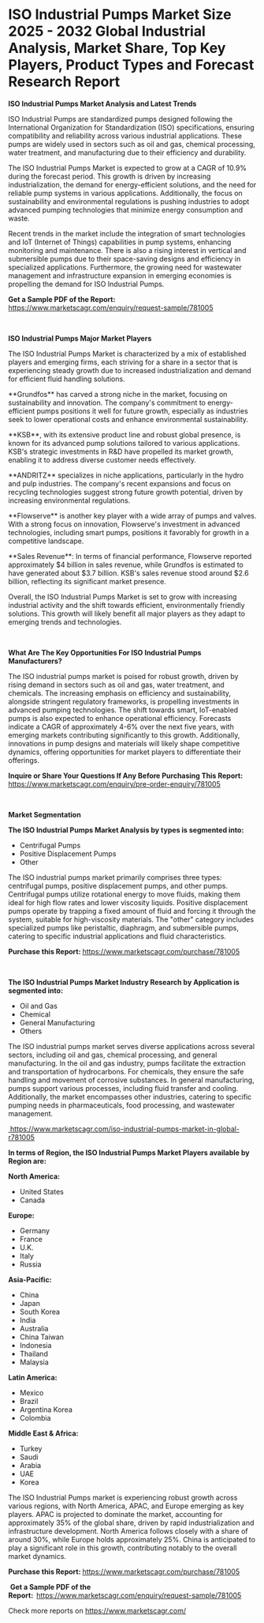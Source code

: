 <p><h1>ISO Industrial Pumps Market Size 2025 - 2032 Global Industrial Analysis, Market Share, Top Key Players, Product Types and Forecast Research Report</h1></p><p><strong>ISO Industrial Pumps Market Analysis and Latest Trends</strong></p>
<p><p>ISO Industrial Pumps are standardized pumps designed following the International Organization for Standardization (ISO) specifications, ensuring compatibility and reliability across various industrial applications. These pumps are widely used in sectors such as oil and gas, chemical processing, water treatment, and manufacturing due to their efficiency and durability.</p><p>The ISO Industrial Pumps Market is expected to grow at a CAGR of 10.9% during the forecast period. This growth is driven by increasing industrialization, the demand for energy-efficient solutions, and the need for reliable pump systems in various applications. Additionally, the focus on sustainability and environmental regulations is pushing industries to adopt advanced pumping technologies that minimize energy consumption and waste.</p><p>Recent trends in the market include the integration of smart technologies and IoT (Internet of Things) capabilities in pump systems, enhancing monitoring and maintenance. There is also a rising interest in vertical and submersible pumps due to their space-saving designs and efficiency in specialized applications. Furthermore, the growing need for wastewater management and infrastructure expansion in emerging economies is propelling the demand for ISO Industrial Pumps.</p></p>
<p><strong>Get a Sample PDF of the Report:&nbsp;</strong> <a href="https://www.marketscagr.com/enquiry/request-sample/781005?utm_campaign=2465&utm_medium=2&utm_source=Github&utm_content=ia&utm_term=26032025&utm_id=iso-industrial-pumps">https://www.marketscagr.com/enquiry/request-sample/781005</a></p>
<p>&nbsp;</p>
<p><strong>ISO Industrial Pumps Major Market Players</strong></p>
<p><p>The ISO Industrial Pumps Market is characterized by a mix of established players and emerging firms, each striving for a share in a sector that is experiencing steady growth due to increased industrialization and demand for efficient fluid handling solutions.</p><p>**Grundfos** has carved a strong niche in the market, focusing on sustainability and innovation. The company's commitment to energy-efficient pumps positions it well for future growth, especially as industries seek to lower operational costs and enhance environmental sustainability.</p><p>**KSB**, with its extensive product line and robust global presence, is known for its advanced pump solutions tailored to various applications. KSB's strategic investments in R&D have propelled its market growth, enabling it to address diverse customer needs effectively.</p><p>**ANDRITZ** specializes in niche applications, particularly in the hydro and pulp industries. The company's recent expansions and focus on recycling technologies suggest strong future growth potential, driven by increasing environmental regulations.</p><p>**Flowserve** is another key player with a wide array of pumps and valves. With a strong focus on innovation, Flowserve's investment in advanced technologies, including smart pumps, positions it favorably for growth in a competitive landscape.</p><p>**Sales Revenue**: In terms of financial performance, Flowserve reported approximately $4 billion in sales revenue, while Grundfos is estimated to have generated about $3.7 billion. KSB's sales revenue stood around $2.6 billion, reflecting its significant market presence. </p><p>Overall, the ISO Industrial Pumps Market is set to grow with increasing industrial activity and the shift towards efficient, environmentally friendly solutions. This growth will likely benefit all major players as they adapt to emerging trends and technologies.</p></p>
<p>&nbsp;</p>
<p><strong>What Are The Key Opportunities For ISO Industrial Pumps Manufacturers?</strong></p>
<p><p>The ISO industrial pumps market is poised for robust growth, driven by rising demand in sectors such as oil and gas, water treatment, and chemicals. The increasing emphasis on efficiency and sustainability, alongside stringent regulatory frameworks, is propelling investments in advanced pumping technologies. The shift towards smart, IoT-enabled pumps is also expected to enhance operational efficiency. Forecasts indicate a CAGR of approximately 4-6% over the next five years, with emerging markets contributing significantly to this growth. Additionally, innovations in pump designs and materials will likely shape competitive dynamics, offering opportunities for market players to differentiate their offerings.</p></p>
<p><strong>Inquire or Share Your Questions If Any Before Purchasing This Report:</strong> <a href="https://www.marketscagr.com/enquiry/pre-order-enquiry/781005?utm_campaign=2465&utm_medium=2&utm_source=Github&utm_content=ia&utm_term=26032025&utm_id=iso-industrial-pumps">https://www.marketscagr.com/enquiry/pre-order-enquiry/781005</a></p>
<p>&nbsp;</p>
<p><strong>Market Segmentation</strong></p>
<p><strong>The ISO Industrial Pumps Market Analysis by types is segmented into:</strong></p>
<p><ul><li>Centrifugal Pumps</li><li>Positive Displacement Pumps</li><li>Other</li></ul></p>
<p><p>The ISO industrial pumps market primarily comprises three types: centrifugal pumps, positive displacement pumps, and other pumps. Centrifugal pumps utilize rotational energy to move fluids, making them ideal for high flow rates and lower viscosity liquids. Positive displacement pumps operate by trapping a fixed amount of fluid and forcing it through the system, suitable for high-viscosity materials. The "other" category includes specialized pumps like peristaltic, diaphragm, and submersible pumps, catering to specific industrial applications and fluid characteristics.</p></p>
<p><strong>Purchase this Report:&nbsp;</strong><a href="https://www.marketscagr.com/purchase/781005?utm_campaign=2465&utm_medium=2&utm_source=Github&utm_content=ia&utm_term=26032025&utm_id=iso-industrial-pumps">https://www.marketscagr.com/purchase/781005</a></p>
<p>&nbsp;</p>
<p><strong>The ISO Industrial Pumps Market Industry Research by Application is segmented into:</strong></p>
<p><ul><li>Oil and Gas</li><li>Chemical</li><li>General Manufacturing</li><li>Others</li></ul></p>
<p><p>The ISO industrial pumps market serves diverse applications across several sectors, including oil and gas, chemical processing, and general manufacturing. In the oil and gas industry, pumps facilitate the extraction and transportation of hydrocarbons. For chemicals, they ensure the safe handling and movement of corrosive substances. In general manufacturing, pumps support various processes, including fluid transfer and cooling. Additionally, the market encompasses other industries, catering to specific pumping needs in pharmaceuticals, food processing, and wastewater management.</p></p>
<p><a href="https://www.marketscagr.com/iso-industrial-pumps-market-in-global-r781005?utm_campaign=2465&utm_medium=2&utm_source=Github&utm_content=ia&utm_term=26032025&utm_id=iso-industrial-pumps">&nbsp;https://www.marketscagr.com/iso-industrial-pumps-market-in-global-r781005</a></p>
<p><strong>In terms of Region, the ISO Industrial Pumps Market Players available by Region are:</strong></p>
<p>
    <p> <strong> North America: </strong>
        <ul>
            <li>United States</li>
            <li>Canada</li>
        </ul>
        </p> 
    <p> <strong> Europe: </strong>
        <ul>
            <li>Germany</li>
            <li>France</li>
            <li>U.K.</li>
            <li>Italy</li>
            <li>Russia</li>
        </ul>
        </p> 
    <p> <strong> Asia-Pacific: </strong>
        <ul>
            <li>China</li>
            <li>Japan</li>
            <li>South Korea</li>
            <li>India</li>
            <li>Australia</li>
            <li>China Taiwan</li>
            <li>Indonesia</li>
            <li>Thailand</li>
            <li>Malaysia</li>
        </ul>
        </p> 
    <p> <strong> Latin America: </strong>
        <ul>
            <li>Mexico</li>
            <li>Brazil</li>
            <li>Argentina Korea</li>
            <li>Colombia</li>
        </ul>
        </p> 
    <p> <strong> Middle East & Africa: </strong>
        <ul>
            <li>Turkey</li>
            <li>Saudi</li>
            <li>Arabia</li>
            <li>UAE</li>
            <li>Korea</li>
        </ul>
    </p>
    </p>
<p><p>The ISO Industrial Pumps market is experiencing robust growth across various regions, with North America, APAC, and Europe emerging as key players. APAC is projected to dominate the market, accounting for approximately 35% of the global share, driven by rapid industrialization and infrastructure development. North America follows closely with a share of around 30%, while Europe holds approximately 25%. China is anticipated to play a significant role in this growth, contributing notably to the overall market dynamics.</p></p>
<p><strong>Purchase this Report: </strong><a href="https://www.marketscagr.com/purchase/781005?utm_campaign=2465&utm_medium=2&utm_source=Github&utm_content=ia&utm_term=26032025&utm_id=iso-industrial-pumps">https://www.marketscagr.com/purchase/781005</a></p>
<p>&nbsp;<strong>Get a Sample PDF of the Report:&nbsp;&nbsp;</strong><a href="https://www.marketscagr.com/enquiry/request-sample/781005?utm_campaign=2465&utm_medium=2&utm_source=Github&utm_content=ia&utm_term=26032025&utm_id=iso-industrial-pumps">https://www.marketscagr.com/enquiry/request-sample/781005</a></p>
<p><strong></strong></p>
<p>Check more reports on <a href="https://www.marketscagr.com/?utm_campaign=2465&utm_medium=2&utm_source=Github&utm_content=ia&utm_term=26032025&utm_id=iso-industrial-pumps">https://www.marketscagr.com/</a></p>